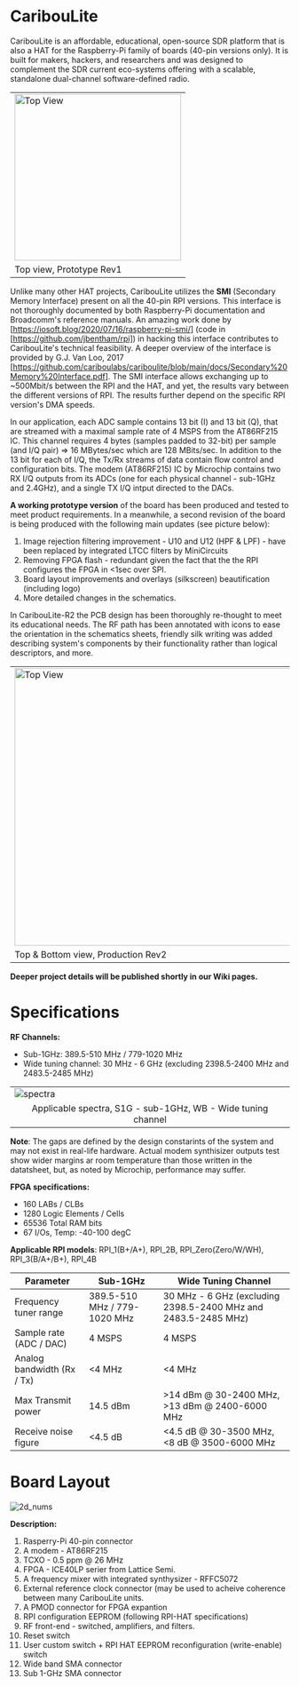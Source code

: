 # CaribouLite
CaribouLite is an affordable, educational, open-source SDR platform that is also a HAT for the Raspberry-Pi family of boards (40-pin versions only). It is built for makers, hackers, and researchers and was designed to complement the SDR current eco-systems offering with a scalable, standalone dual-channel software-defined radio. 

<table>
  <tr>
    <td><img src="https://github.com/cariboulabs/cariboulite/blob/main/hardware/rev1/side.png" alt="Top View" height="300"></td>
  </tr>
  <tr>
    <td>Top view, Prototype Rev1</td>
  </tr>
</table>

Unlike many other HAT projects, CaribouLite utilizes the <B>SMI</B> (Secondary Memory Interface) present on all the 40-pin RPI versions. This interface is not thoroughly documented by both Raspberry-Pi documentation and Broadcomm's reference manuals. An amazing work done by [https://iosoft.blog/2020/07/16/raspberry-pi-smi/] (code in [https://github.com/jbentham/rpi]) in hacking this interface contributes to CaribouLite's technical feasibility. A deeper overview of the interface is provided by G.J. Van Loo, 2017 [https://github.com/cariboulabs/cariboulite/blob/main/docs/Secondary%20Memory%20Interface.pdf]. The SMI interface allows exchanging up to ~500Mbit/s between the RPI and the HAT, and yet, the results vary between the different versions of RPI. The results further depend on the specific RPI version's DMA speeds.

In our application, each ADC sample contains 13 bit (I) and 13 bit (Q), that are streamed with a maximal sample rate of 4 MSPS from the AT86RF215 IC. This channel requires 4 bytes (samples padded to 32-bit) per sample (and I/Q pair) => 16 MBytes/sec which are 128 MBits/sec. In addition to the 13 bit for each of I/Q, the Tx/Rx streams of data contain flow control and configuration bits. The modem (AT86RF215) IC by Microchip contains two RX I/Q outputs from its ADCs (one for each physical channel - sub-1GHz and 2.4GHz), and a single TX I/Q intput directed to the DACs.

**A working prototype version** of the board has been produced and tested to meet product requirements. In a meanwhile, a second revision of the board is being produced with the following main updates (see picture below):
1. Image rejection filtering improvement - U10 and U12 (HPF & LPF) - have been replaced by integrated LTCC filters by MiniCircuits
2. Removing FPGA flash - redundant given the fact that the the RPI configures the FPGA in <1sec over SPI.
3. Board layout improvements and overlays (silkscreen) beautification (including logo)
4. More detailed changes in the schematics.

In CaribouLite-R2 the PCB design has been thoroughly re-thought to meet its educational needs. The RF path has been annotated with icons to ease the orientation in the schematics sheets, friendly silk writing was added describing system's components by their functionality rather than logical descriptors, and more.

<table>
  <tr>
    <td><img src="https://github.com/cariboulabs/cariboulite/blob/main/hardware/rev2/pictures/cad_image.png" alt="Top View" height="500"></td>
  </tr>
  <tr>
    <td>Top & Bottom view, Production Rev2</td>
  </tr>
</table>

**Deeper project details will be published shortly in our Wiki pages.**

# Specifications

<B>RF Channels:</B>
- Sub-1GHz: 389.5-510 MHz / 779-1020 MHz
- Wide tuning channel: 30 MHz - 6 GHz (excluding 2398.5-2400 MHz and 2483.5-2485 MHz)

<table>
  <tr>
    <td><img src="https://github.com/cariboulabs/cariboulite/blob/main/hardware/rev1/frequencies.png" alt="spectra"></td>
  </tr>
  <tr>
    <td style="text-align:center">Applicable spectra, S1G - sub-1GHz, WB - Wide tuning channel</td>
  </tr>
</table>
<B>Note</B>: The gaps are defined by the design constarints of the system and may not exist in real-life hardware. Actual modem synthisizer outputs test show wider margins ar room temperature than those written in the datatsheet, but, as noted by Microchip, performance may suffer.


<B>FPGA specifications:</B>
- 160 LABs / CLBs
- 1280 Logic Elements / Cells
- 65536 Total RAM bits
- 67 I/Os, Temp: -40-100 degC

<B>Applicable RPI models</B>: RPI_1(B+/A+), RPI_2B, RPI_Zero(Zero/W/WH), RPI_3(B/A+/B+), RPI_4B

Parameter                  |  Sub-1GHz                    | Wide Tuning Channel
---------------------------|------------------------------|------------------------------------------------------------------
Frequency tuner range      | 389.5-510 MHz / 779-1020 MHz | 30 MHz - 6 GHz (excluding 2398.5-2400 MHz and 2483.5-2485 MHz)
Sample rate (ADC / DAC)    | 4 MSPS                       | 4 MSPS
Analog bandwidth (Rx / Tx) | <4 MHz                       | <4 MHz
Max Transmit power         | 14.5 dBm                     | >14 dBm @ 30-2400 MHz, >13 dBm @ 2400-6000 MHz
Receive noise figure       | <4.5 dB                      | <4.5 dB @ 30-3500 MHz, <8 dB @ 3500-6000 MHz

# Board Layout
![2d_nums](https://github.com/cariboulabs/cariboulite/blob/main/hardware/rev1/2d_nums.png)

<B>Description:</B>
1. Rasperry-Pi 40-pin connector
2. A modem - AT86RF215
3. TCXO - 0.5 ppm @ 26 MHz
4. FPGA - ICE40LP serier from Lattice Semi.
5. A frequency mixer with integrated synthysizer - RFFC5072
6. External reference clock connector (may be used to acheive coherence between many CaribouLite units.
7. A PMOD connector for FPGA expantion
8. RPI configuration EEPROM (following RPI-HAT specifications)
9. RF front-end - switched, amplifiers, and filters.
10. Reset switch
11. User custom switch + RPI HAT EEPROM reconfiguration (write-enable) switch
12. Wide band SMA connector
13. Sub 1-GHz SMA connector
